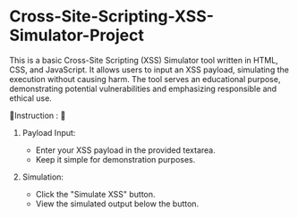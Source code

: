 # Cross-Site-Scripting-XSS-Simulator-Project

This is a basic Cross-Site Scripting (XSS) Simulator tool written in HTML, CSS, and JavaScript. It allows users to input an XSS payload, simulating the execution without causing harm. The tool serves an educational purpose, demonstrating potential vulnerabilities and emphasizing responsible and ethical use.

🔗Instruction : 🔗

1. Payload Input:
   - Enter your XSS payload in the provided textarea.
   - Keep it simple for demonstration purposes.

2. Simulation:
   - Click the "Simulate XSS" button.
   - View the simulated output below the button.
